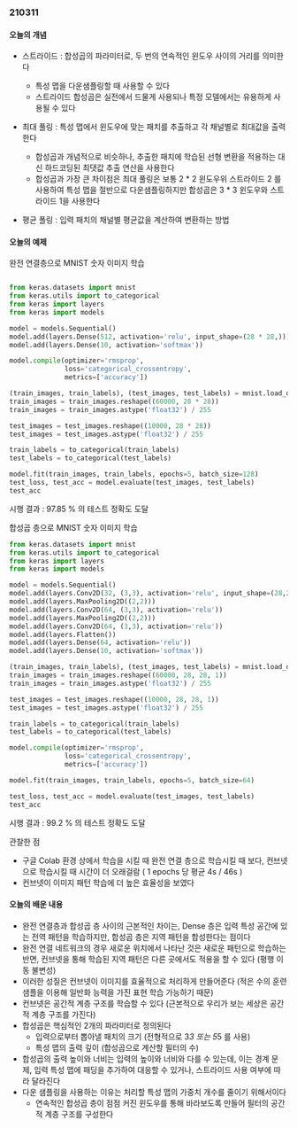 ### 210311

#### 오늘의 개념

* 스트라이드 : 합성곱의 파라미터로, 두 번의 연속적인 윈도우 사이의 거리를 의미한다
  * 특성 맵을 다운샘플링할 때 사용할 수 있다 
  * 스트라이드 합성곱은 실전에서 드물게 사용되나 특정 모델에서는 유용하게 사용될 수 있다

* 최대 풀링 : 특성 맵에서 윈도우에 맞는 패치를 추출하고 각 채널별로 최대값을 출력한다
  * 합성곱과 개념적으로 비슷하나, 추출한 패치에 학습된 선형 변환을 적용하는 대신 하드코딩된 최댓값 추출 연산을 사용한다
  * 합성곱과 가장 큰 차이점은 최대 풀링은 보통 2 * 2 윈도우위 스트라이드 2 를 사용하여 특성 맵을 절반으로 다운샘플링하지만 합성곱은 3 * 3 윈도우와 스트라이드 1을 사용한다

* 평균 폴링 : 입력 패치의 채널별 평균값을 계산하여 변환하는 방법

#### 오늘의 예제

완전 연결층으로 MNIST 숫자 이미지 학습

```python

from keras.datasets import mnist
from keras.utils import to_categorical
from keras import layers
from keras import models

model = models.Sequential()
model.add(layers.Dense(512, activation='relu', input_shape=(28 * 28,)))
model.add(layers.Dense(10, activation='softmax'))

model.compile(optimizer='rmsprop',
              loss='categorical_crossentropy',
              metrics=['accuracy'])

(train_images, train_labels), (test_images, test_labels) = mnist.load_data()
train_images = train_images.reshape((60000, 28 * 28))
train_images = train_images.astype('float32') / 255

test_images = test_images.reshape((10000, 28 * 28))
test_images = test_images.astype('float32') / 255

train_labels = to_categorical(train_labels)
test_labels = to_categorical(test_labels)

model.fit(train_images, train_labels, epochs=5, batch_size=128)
test_loss, test_acc = model.evaluate(test_images, test_labels)
test_acc

```
시행 결과 : 97.85 % 의 테스트 정확도 도달

합성곱 층으로 MNIST 숫자 이미지 학습

```python
from keras.datasets import mnist
from keras.utils import to_categorical
from keras import layers
from keras import models

model = models.Sequential()
model.add(layers.Conv2D(32, (3,3), activation='relu', input_shape=(28,28,1)))
model.add(layers.MaxPooling2D((2,2)))
model.add(layers.Conv2D(64, (3,3), activation='relu'))
model.add(layers.MaxPooling2D((2,2)))
model.add(layers.Conv2D(64, (3,3), activation='relu'))
model.add(layers.Flatten())
model.add(layers.Dense(64, activation='relu'))
model.add(layers.Dense(10, activation='softmax'))

(train_images, train_labels), (test_images, test_labels) = mnist.load_data()
train_images = train_images.reshape((60000, 28, 28, 1))
train_images = train_images.astype('float32') / 255

test_images = test_images.reshape((10000, 28, 28, 1))
test_images = test_images.astype('float32') / 255

train_labels = to_categorical(train_labels)
test_labels = to_categorical(test_labels)

model.compile(optimizer='rmsprop',
              loss='categorical_crossentropy',
              metrics=['accuracy'])

model.fit(train_images, train_labels, epochs=5, batch_size=64)

test_loss, test_acc = model.evaluate(test_images, test_labels)
test_acc

```
시행 결과 : 99.2 % 의 테스트 정확도 도달

관찰한 점 
* 구글 Colab 환경 상에서 학습을 시킬 때 완전 연결 층으로 학습시킬 때 보다, 컨브넷으로 학습시킬 때 시간이 더 오래걸람 ( 1 epochs 당 평균 4s / 46s )
* 컨브넷이 이미지 패턴 학습에 더 높은 효율성을 보였다

#### 오늘의 배운 내용

* 완전 연결층과 합성곱 층 사이의 근본적인 차이는, Dense 층은 입력 특성 공간에 있는 전역 패턴을 학습하지만, 합성곱 층은 지역 패턴을 합성한다는 점이다
* 완전 연결 네트워크의 경우 새로운 위치에서 나타난 것은 새로운 패턴으로 학습하는 반면, 컨브넷을 통해 학습된 지역 패턴은 다른 곳에서도 적용을 할 수 있다 (평행 이동 불변성)
* 이러한 성질은 컨브넷이 이미지를 효율적으로 처리하게 만들어준다 (적은 수의 훈련 샘플을 이용해 일반화 능력을 가진 표현 학습 가능하기 때문)
* 컨브넷은 공간적 계층 구조를 학습할 수 있다 (근본적으로 우리가 보는 세상은 공간적 계층 구조를 가진다)
* 합성곱은 핵심적인 2개의 파라미터로 정의된다
  * 입력으로부터 뽑아낼 패치의 크기 (전형적으로 3*3 또는 5*5 를 사용)
  * 특성 맵의 출력 깊이 (합성곱으로 계산할 필터의 수) 
* 합성곱의 출력 높이와 너비는 입력의 높이와 너비와 다를 수 있는데, 이는 경계 문제, 입력 특성 맵에 패딩을 추가하여 대응할 수 있거나, 스트라이드 사용 여부에 따라 달라진다
* 다운 샘플링을 사용하는 이유는 처리할 특성 맵의 가중치 개수를 줄이기 위해서이다
  * 연속적인 합성곱 층이 점점 커진 윈도우를 통해 바라보도록 만들어 필터의 공간적 계층 구조를 구성한다
